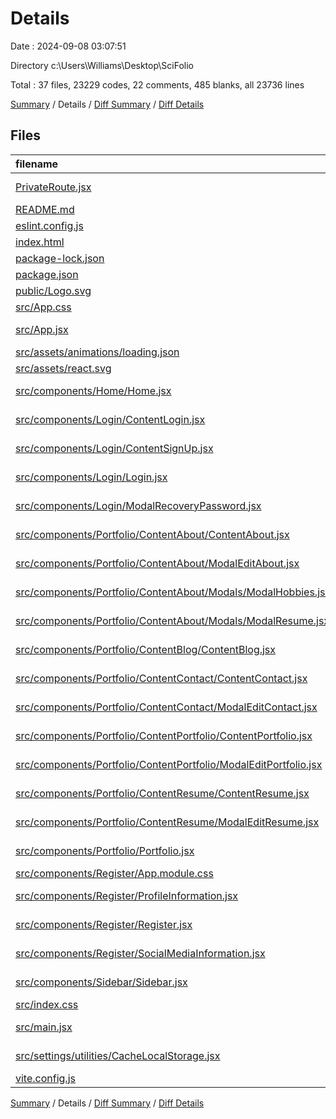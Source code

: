 # Details

Date : 2024-09-08 03:07:51

Directory c:\\Users\\Williams\\Desktop\\SciFolio

Total : 37 files,  23229 codes, 22 comments, 485 blanks, all 23736 lines

[Summary](results.md) / Details / [Diff Summary](diff.md) / [Diff Details](diff-details.md)

## Files
| filename | language | code | comment | blank | total |
| :--- | :--- | ---: | ---: | ---: | ---: |
| [PrivateRoute.jsx](/PrivateRoute.jsx) | JavaScript JSX | 7 | 0 | 3 | 10 |
| [README.md](/README.md) | Markdown | 5 | 0 | 4 | 9 |
| [eslint.config.js](/eslint.config.js) | JavaScript | 37 | 0 | 2 | 39 |
| [index.html](/index.html) | HTML | 30 | 0 | 8 | 38 |
| [package-lock.json](/package-lock.json) | JSON | 19,986 | 0 | 1 | 19,987 |
| [package.json](/package.json) | JSON | 48 | 0 | 1 | 49 |
| [public/Logo.svg](/public/Logo.svg) | XML | 25 | 0 | 2 | 27 |
| [src/App.css](/src/App.css) | CSS | 313 | 4 | 94 | 411 |
| [src/App.jsx](/src/App.jsx) | JavaScript JSX | 47 | 0 | 12 | 59 |
| [src/assets/animations/loading.json](/src/assets/animations/loading.json) | JSON | 1 | 0 | 0 | 1 |
| [src/assets/react.svg](/src/assets/react.svg) | XML | 1 | 0 | 0 | 1 |
| [src/components/Home/Home.jsx](/src/components/Home/Home.jsx) | JavaScript JSX | 124 | 1 | 16 | 141 |
| [src/components/Login/ContentLogin.jsx](/src/components/Login/ContentLogin.jsx) | JavaScript JSX | 123 | 0 | 15 | 138 |
| [src/components/Login/ContentSignUp.jsx](/src/components/Login/ContentSignUp.jsx) | JavaScript JSX | 148 | 0 | 27 | 175 |
| [src/components/Login/Login.jsx](/src/components/Login/Login.jsx) | JavaScript JSX | 67 | 0 | 8 | 75 |
| [src/components/Login/ModalRecoveryPassword.jsx](/src/components/Login/ModalRecoveryPassword.jsx) | JavaScript JSX | 106 | 4 | 22 | 132 |
| [src/components/Portfolio/ContentAbout/ContentAbout.jsx](/src/components/Portfolio/ContentAbout/ContentAbout.jsx) | JavaScript JSX | 141 | 2 | 19 | 162 |
| [src/components/Portfolio/ContentAbout/ModalEditAbout.jsx](/src/components/Portfolio/ContentAbout/ModalEditAbout.jsx) | JavaScript JSX | 244 | 7 | 30 | 281 |
| [src/components/Portfolio/ContentAbout/Modals/ModalHobbies.jsx](/src/components/Portfolio/ContentAbout/Modals/ModalHobbies.jsx) | JavaScript JSX | 140 | 0 | 15 | 155 |
| [src/components/Portfolio/ContentAbout/Modals/ModalResume.jsx](/src/components/Portfolio/ContentAbout/Modals/ModalResume.jsx) | JavaScript JSX | 52 | 0 | 6 | 58 |
| [src/components/Portfolio/ContentBlog/ContentBlog.jsx](/src/components/Portfolio/ContentBlog/ContentBlog.jsx) | JavaScript JSX | 63 | 0 | 3 | 66 |
| [src/components/Portfolio/ContentContact/ContentContact.jsx](/src/components/Portfolio/ContentContact/ContentContact.jsx) | JavaScript JSX | 93 | 0 | 13 | 106 |
| [src/components/Portfolio/ContentContact/ModalEditContact.jsx](/src/components/Portfolio/ContentContact/ModalEditContact.jsx) | JavaScript JSX | 28 | 0 | 8 | 36 |
| [src/components/Portfolio/ContentPortfolio/ContentPortfolio.jsx](/src/components/Portfolio/ContentPortfolio/ContentPortfolio.jsx) | JavaScript JSX | 237 | 1 | 15 | 253 |
| [src/components/Portfolio/ContentPortfolio/ModalEditPortfolio.jsx](/src/components/Portfolio/ContentPortfolio/ModalEditPortfolio.jsx) | JavaScript JSX | 46 | 0 | 6 | 52 |
| [src/components/Portfolio/ContentResume/ContentResume.jsx](/src/components/Portfolio/ContentResume/ContentResume.jsx) | JavaScript JSX | 67 | 0 | 8 | 75 |
| [src/components/Portfolio/ContentResume/ModalEditResume.jsx](/src/components/Portfolio/ContentResume/ModalEditResume.jsx) | JavaScript JSX | 262 | 0 | 31 | 293 |
| [src/components/Portfolio/Portfolio.jsx](/src/components/Portfolio/Portfolio.jsx) | JavaScript JSX | 61 | 0 | 9 | 70 |
| [src/components/Register/App.module.css](/src/components/Register/App.module.css) | CSS | 48 | 0 | 5 | 53 |
| [src/components/Register/ProfileInformation.jsx](/src/components/Register/ProfileInformation.jsx) | JavaScript JSX | 153 | 0 | 19 | 172 |
| [src/components/Register/Register.jsx](/src/components/Register/Register.jsx) | JavaScript JSX | 126 | 0 | 18 | 144 |
| [src/components/Register/SocialMediaInformation.jsx](/src/components/Register/SocialMediaInformation.jsx) | JavaScript JSX | 166 | 0 | 22 | 188 |
| [src/components/Sidebar/Sidebar.jsx](/src/components/Sidebar/Sidebar.jsx) | JavaScript JSX | 117 | 0 | 9 | 126 |
| [src/index.css](/src/index.css) | CSS | 82 | 1 | 23 | 106 |
| [src/main.jsx](/src/main.jsx) | JavaScript JSX | 7 | 1 | 3 | 11 |
| [src/settings/utilities/CacheLocalStorage.jsx](/src/settings/utilities/CacheLocalStorage.jsx) | JavaScript JSX | 20 | 0 | 6 | 26 |
| [vite.config.js](/vite.config.js) | JavaScript | 8 | 1 | 2 | 11 |

[Summary](results.md) / Details / [Diff Summary](diff.md) / [Diff Details](diff-details.md)
